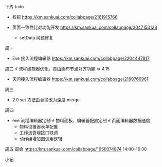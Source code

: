 下周 todo
  - 校招 https://km.sankuai.com/collabpage/2161915766

  - 页面一致性比对功能开发 https://km.sankuai.com/collabpage/2047153128
    - setData 问题修复

周一
  - Eve 接入流程编辑器 https://km.sankuai.com/collabpage/2204447817

周二
  √ 流程编辑器优化，自由画布节点对齐功能 => 4.15

  - 天问接入流程编辑器 https://km.sankuai.com/collabpage/2169769961

周三
  - 2.0 set 方法由替换改为深度 merge

周四
  - eve 流程编辑器定制
    √ 物料面板、编辑器配置定制
    √ 页面编辑器数据通信
    - 物料设置器表单配置
    - 工作流管理接口联调
    - 动作组增加图调用逻辑
  
周五
  周会 https://km.sankuai.com/collabpage/1650074874 14:00-16:00
  
小记





